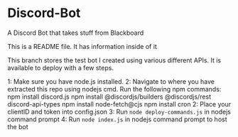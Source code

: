 # Discord-Bot
A Discord Bot that takes stuff from Blackboard

This is a README file. It has information inside of it

This branch stores the test bot I created using various different APIs. It is available to deploy with a few steps.

1: Make sure you have node.js installed.
2: Navigate to where you have extracted this repo using nodejs cmd. Run the following npm commands: 
  npm install discord.js
  npm install @discordjs/builders @discordjs/rest discord-api-types
  npm install node-fetch@cjs
  npm install cron
2: Place your clientID and token into config.json
3: Run `node deploy-commands.js` in nodejs command prompt
4: Run `node index.js` in nodejs command prompt to host the bot
